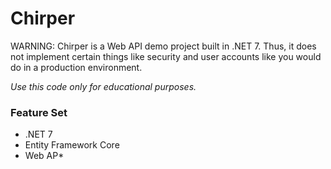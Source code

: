 # Chirper

WARNING: Chirper is a Web API demo project built in .NET 7. Thus, it does not implement certain things like security and user accounts like you would do in a production environment.

*Use this code only for educational purposes.*

### Feature Set

* .NET 7
* Entity Framework Core
* Web AP*

